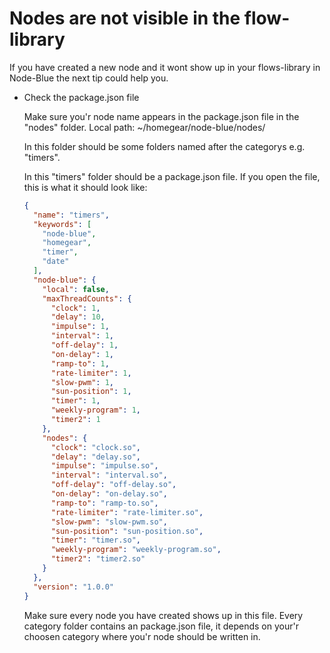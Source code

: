 # Nodes are not visible in the flow-library

If you have created a new node and it wont show up in your flows-library in Node-Blue the next tip could help you. 



- Check the package.json file

  Make sure you'r node name appears in the package.json file in the "nodes" folder.
  Local path: ~/homegear/node-blue/nodes/

  In this folder should be some folders named after the categorys e.g. "timers".

  In this "timers" folder should be a package.json file.
  If you open the file, this is what it should look like:

  ```.json
  {
    "name": "timers",
    "keywords": [
      "node-blue",
      "homegear",
      "timer",
      "date"
    ],
    "node-blue": {
      "local": false,
      "maxThreadCounts": {
        "clock": 1,
        "delay": 10,
        "impulse": 1,
        "interval": 1,
        "off-delay": 1,
        "on-delay": 1,
        "ramp-to": 1,
        "rate-limiter": 1,
        "slow-pwm": 1,
        "sun-position": 1,
        "timer": 1,
        "weekly-program": 1,
        "timer2": 1
      },
      "nodes": {
        "clock": "clock.so",
        "delay": "delay.so",
        "impulse": "impulse.so",
        "interval": "interval.so",
        "off-delay": "off-delay.so",
        "on-delay": "on-delay.so",
        "ramp-to": "ramp-to.so",
        "rate-limiter": "rate-limiter.so",
        "slow-pwm": "slow-pwm.so",
        "sun-position": "sun-position.so",
        "timer": "timer.so",
        "weekly-program": "weekly-program.so",
        "timer2": "timer2.so"
      }
    },
    "version": "1.0.0"
  }
  ```

  Make sure every node you have created shows up in this file.
  Every category folder contains an package.json file, it depends on your'r choosen category where you'r node should be written in. 